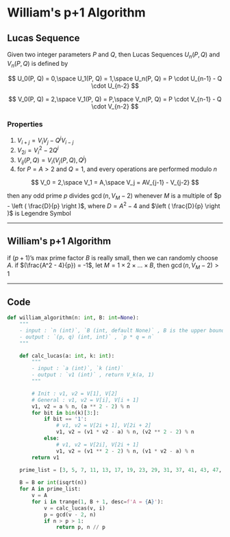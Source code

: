# William's p+1 Algorithm

## Lucas Sequence
Given two integer parameters $P$ and $Q$, then Lucas Sequences $U_n(P, Q)$ and $V_n(P, Q)$ is defined by

$$
U_0(P, Q) = 0,\space U_1(P, Q) = 1,\space U_n(P, Q) = P \cdot U_{n-1} - Q \cdot U_{n-2}
$$

$$
V_0(P, Q) = 2,\space V_1(P, Q) = P,\space V_n(P, Q) = P \cdot V_{n-1} - Q \cdot V_{n-2}
$$

### Properties

1. $V_{i+j} = V_iV_j - Q^jV_{i-j}$
2. $V_{2i} = {V_i}^2 - 2Q^i$
3. $V_{ij}(P, Q) = V_i(V_j(P, Q), Q^j)$
4. for $P = A > 2$ and $Q = 1$, and every operations are performed modulo $n$

$$
V_0 = 2,\space V_1 = A,\space V_j = AV_{j-1} - V_{j-2}
$$

then any odd prime $p$ divides $\operatorname{gcd}(n,V_M−2)$ whenever $M$ is a multiple of $p - \left ( \frac{D}{p} \right )$, where $D = A^2 - 4$ and $\left ( \frac{D}{p} \right )$ is Legendre Symbol


---
## William's p+1 Algorithm
if $(p + 1)$’s max prime factor $B$ is really small, then we can randomly choose $A$. if $(\frac{A^2 - 4}{p}) = -1$, let $M = 1 \times 2 \times … \times B$, then $\operatorname{gcd}(n, V_M-2) > 1$


---
## Code

```python
def william_algorithm(n: int, B: int=None):
    """
    - input : `n (int)`, `B (int, default None)` , B is the upper bound of (p + 1)'s max prime factor
    - output : `(p, q) (int, int)` , `p * q = n`
    """

    def calc_lucas(a: int, k: int):
        """
        - input : `a (int)`, `k (int)`
        - output : `v1 (int)` , return V_k(a, 1)
        """

        # Init : v1, v2 = V[1], V[2]
        # General : v1, v2 = V[i], V[i + 1]
        v1, v2 = a % n, (a ** 2 - 2) % n
        for bit in bin(k)[3:]:
            if bit == '1':
                # v1, v2 = V[2i + 1], V[2i + 2]
                v1, v2 = (v1 * v2 - a) % n, (v2 ** 2 - 2) % n
            else:
                # v1, v2 = V[2i], V[2i + 1]
                v1, v2 = (v1 ** 2 - 2) % n, (v1 * v2 - a) % n
        return v1

    prime_list = [3, 5, 7, 11, 13, 17, 19, 23, 29, 31, 37, 41, 43, 47, 53, 59, 61, 67, 71, 73, 79, 83, 89, 97, 101]
    
    B = B or int(isqrt(n))
    for A in prime_list:
        v = A
        for i in trange(1, B + 1, desc=f'A = {A}'):
            v = calc_lucas(v, i)
            p = gcd(v - 2, n)
            if n > p > 1:
                return p, n // p
```

